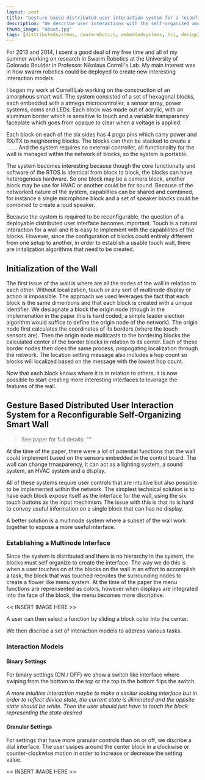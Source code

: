 ```yaml
---
layout: post
title: "Gesture based distributed user interaction system for a reconfigurable self-organizing smart wall"
description: "We describe user interactions with the self-organized amorphous wall, a modular, fully distributed system of computational building blocks that communicate locally for creatingsmart surfaces and functional room dividers.  We describe a menu  and  a  widget-based  approach  in  which  functions  are color-coded and can be selected by dragging them from module to module on the surface of the wall. We also propose an on-off switch gesture and a dial gesture each spanning multiple units as canonical input mechanisms that are realized in a fully distributed way."
thumb_image: "about.jpg"
tags: [distributedsystems, swarmrobotics, embeddedsystems, hci, design]
---
```


For 2013 and 2014, I spent a good deal of my free time and all of my summer working on research in Swarm Robotics at the University of Colorado Boulder in Professor Nikolaus Correll's Lab. 
My main interest was in how swarm robotics could be deployed to create new interesting interaction models. 

I began my work at Correll Lab working on the construction of an amorphous smart wall. The system consisted of a set of hexagonal blocks, each embedded with a atmega microcontroller, a sensor array, power systems, coms and LEDs. Each block was made out of acrylic, with an aluminum border which is sensitive to touch and a variable transparancy faceplate which goes from opaque to clear when a voltage is applied. 

Each block on each of the six sides has 4 pogo pins which carry power and RX/TX to neighboring blocks. The blocks can then be stacked to create a .......
And the system requires no external controller, all functionality for the wall is managed within the network of blocks, so the system is portable.

The system becomes interesting because though the core functionalty and software of the RTOS is identical from block to block, the blocks can have heterogenous hardware. So one block may be a camera block, another block may be use for HVAC or another could be for sound. Because of the networked nature of the system, capablities can be shared and combined, for instance a single microphone block and a set of speaker blocks could be combined to create a loud speaker. 

Because the system is required to be reconfigurable, the question of a deployable distributed user interface becomes important. Touch is a natural interaction for a wall and it is easy to implement with the capablilites of the blocks. However, since the configuration of blocks could entirely different from one setup to another, in order to establish a usable touch wall, there are initalization algorithms that need to be created. 

## Initialization of the Wall

The first issue of the wall is where are all the nodes of the wall in relation to each other. Without localization, touch or any sort of multinode display or action is impossible. The approach we used leverages the fact that each block is the same dimentions and that each block is created with a unique identifier. We desiagnate a block the origin node (though in the implemenation in the paper this is hard coded, a simple leader election algorithm would suffice to define the origin node of the network). The origin node first calculates the coordinates of its borders (where the touch sensors are). Then the origin node multicasts to the bordering blocks the calculated center of the border blocks in relation to its center. Each of these border nodes then does the same process, propogating localization through the network. The location setting message also includes a hop count so blocks will localized based on the message with the lowest hop count. 

Now that each block knows where it is in relation to others, it is now possible to start creating more interesting interfaces to leverage the features of the wall. 

## Gesture Based Distributed User Interaction System for a Reconfigurable Self-Organizing Smart Wall

> See paper for full details: ""

At the time of the paper, there were a lot of potential functions that the wall could implement based on the sensors embedded in the control board. The wall can change trnasparency, it can act as a lighting system, a sound system, an HVAC system and a display.

All of these systems require user controls that are intuitive but also possible to be implemented within the network. The simplest technical solution is to have each block expose itself as the interface for the wall, using the six touch buttons as the input mechinism. The issue with this is that its is hard to convey usuful information on a single block that can has no display. 

A better solution is a multinode system where a subset of the wall work together to expose a more useful interface.

### Establishing a Multinode Interface 

Since the system is distributed and there is no hierarchy in the system, the blocks must self organize to create the interface. The way we do this is when a user touches on of the blocks on the wall in an effort to accomplish a task, the block that was touched recruites the surrounding nodes to create a flower like menu system. At the time of the paper the menu functions are reprensented as colors, however when displays are integrated into the face of the block, the menu becomes more discriptive. 

<< INSERT IMAGE HERE >>

A user can then select a function by sliding a block color into the center. 

We then discribe a set of interaction models to address various tasks. 

### Interaction Models 

#### Binary Settings 

For binary settings (ON / OFF) we show a switch like interface where swiping from the bottom to the top or the top to the bottom flips the switch. 

*A more intuitive interaction maybe to make a similar looking interface but in order to reflect device state, the current state is illiminated and the oppsite state should be white. Then the user should just have to touch the block representing the state desired*

#### Granular Settings

For settings that have more granular controls than on or off, we discribe a dial interface. The user swipes around the center block in a clockwise or counter-clockwise motion in order to increase or decrease the setting value.

<< INSERT IMAGE HERE >>